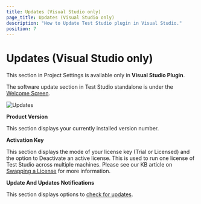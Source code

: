 ```yaml
---
title: Updates (Visual Studio only)
page_title: Updates (Visual Studio only)
description: "How to Update Test Studio plugin in Visual Studio."
position: 7
---
```

# Updates (Visual Studio only)

This section in Project Settings is available only in **Visual Studio Plugin**. 

The software update section in Test Studio standalone is under the <a href="/getting-started/start-a-project/welcome-screen#Software-Updates" target="_blank">Welcome Screen</a>.

![Updates][1]

**Product Version**

This section displays your currently installed version number.

**Activation Key**

This section displays the mode of your license key (Trial or Licensed) and the option to Deactivate an active license. This is used to run one license of Test Studio across multiple machines. Please see our KB article on <a href ="/knowledge-base/activation-kb/swap-license" target="_blank">Swapping a License</a> for more information.

**Update And Updates Notifications**

This section displays options to <a href="/getting-started/installation/check-for-updates" target="_blank">check for updates</a>.

[1]: /img/features/project-settings/updates/fig1.png
